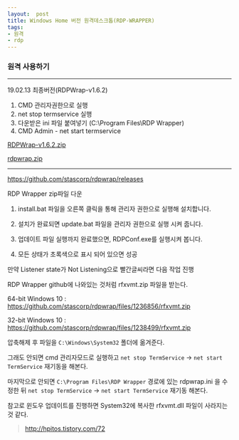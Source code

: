 ```yaml
---
layout:  post
title: Windows Home 버전 원격데스크톱(RDP-WRAPPER)
tags:
- 원격
- rdp
---
```


### 원격 사용하기

***
19.02.13
최종버전(RDPWrap-v1.6.2)

1. CMD 관리자권한으로 실행
2. net stop termservice  실행
3. 다운받은 ini 파일 붙여넣기 (C:\Program Files\RDP Wrapper)
4. CMD Admin - net start termservice

<a href="/assets/files/RDPWrap-v1.6.2.zip">RDPWrap-v1.6.2.zip</a>

<a href="/assets/files/rdpwrap.zip">rdpwrap.zip</a>


***

https://github.com/stascorp/rdpwrap/releases

RDP Wrapper zip파일 다운

1) install.bat 파일을 오른쪽 클릭을 통해 관리자 권한으로 실행해 설치합니다.

2) 설치가 완료되면 update.bat 파일을 관리자 권한으로 실행 시켜 줍니다.

3) 업데이트 파일 실행까지 완료했으면, RDPConf.exe를 실행시켜 봅니다.

4) 모든 상태가 초록색으로 표시 되어 있으면 성공

만약 Listener state가 Not Listening으로 빨간글씨라면 다음 작업 진행


RDP Wrapper github에 나와있는 것처럼 rfxvmt.zip 파일을 받는다.

64-bit Windows 10 : https://github.com/stascorp/rdpwrap/files/1236856/rfxvmt.zip

32-bit Windows 10 : https://github.com/stascorp/rdpwrap/files/1238499/rfxvmt.zip

압축해제 후 파일을 `C:\Windows\System32` 폴더에 옮겨준다.

그래도 안되면 cmd 관리자모드로 실행하고
`net stop TermService`
->
`net start TermService`
재기동을 해본다.



마지막으로 안되면 `C:\Program Files\RDP Wrapper` 경로에 있는 rdpwrap.ini 을 수정한 뒤
`net stop TermService`
->
`net start TermService`
재기동 해본다.

참고로 윈도우 업데이트를 진행하면 System32에 복사한 rfxvmt.dll 파일이 사라지는 것 같다.




> http://hpitos.tistory.com/72